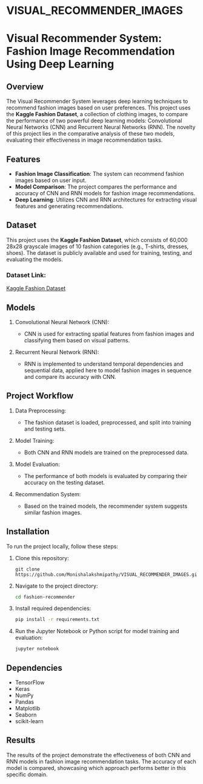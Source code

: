 # VISUAL_RECOMMENDER_IMAGES

# Visual Recommender System: Fashion Image Recommendation Using Deep Learning

## Overview

The Visual Recommender System leverages deep learning techniques to recommend fashion images based on user preferences. This project uses the **Kaggle Fashion Dataset**, a collection of clothing images, to compare the performance of two powerful deep learning models: Convolutional Neural Networks (CNN) and Recurrent Neural Networks (RNN). The novelty of this project lies in the comparative analysis of these two models, evaluating their effectiveness in image recommendation tasks.

## Features

- **Fashion Image Classification**: The system can recommend fashion images based on user input.
- **Model Comparison**: The project compares the performance and accuracy of CNN and RNN models for fashion image recommendations.
- **Deep Learning**: Utilizes CNN and RNN architectures for extracting visual features and generating recommendations.

## Dataset

This project uses the **Kaggle Fashion Dataset**, which consists of 60,000 28x28 grayscale images of 10 fashion categories (e.g., T-shirts, dresses, shoes). The dataset is publicly available and used for training, testing, and evaluating the models.

### Dataset Link:
[Kaggle Fashion Dataset](https://www.kaggle.com/zalando-research/fashionmnist)

## Models

1. Convolutional Neural Network (CNN):
   - CNN is used for extracting spatial features from fashion images and classifying them based on visual patterns.
   
2. Recurrent Neural Network (RNN):
   - RNN is implemented to understand temporal dependencies and sequential data, applied here to model fashion images in sequence and compare its accuracy with CNN.

## Project Workflow

1. Data Preprocessing:
   - The fashion dataset is loaded, preprocessed, and split into training and testing sets.
   
2. Model Training:
   - Both CNN and RNN models are trained on the preprocessed data.
   
3. Model Evaluation:
   - The performance of both models is evaluated by comparing their accuracy on the testing dataset.
   
4. Recommendation System:
   - Based on the trained models, the recommender system suggests similar fashion images.

## Installation

To run the project locally, follow these steps:

1. Clone this repository:
   ```
   git clone https://github.com/Monishalakshmipathy/VISUAL_RECOMMENDER_IMAGES.git
   ```

2. Navigate to the project directory:
   ```bash
   cd fashion-recommender
   ```

3. Install required dependencies:
   ```bash
   pip install -r requirements.txt
   ```

4. Run the Jupyter Notebook or Python script for model training and evaluation:
   ```bash
   jupyter notebook
   ```

## Dependencies

- TensorFlow
- Keras
- NumPy
- Pandas
- Matplotlib
- Seaborn
- scikit-learn

## Results

The results of the project demonstrate the effectiveness of both CNN and RNN models in fashion image recommendation tasks. The accuracy of each model is compared, showcasing which approach performs better in this specific domain.

